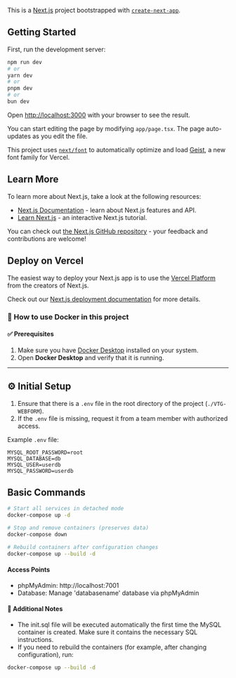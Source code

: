 This is a [Next.js](https://nextjs.org) project bootstrapped with [`create-next-app`](https://nextjs.org/docs/app/api-reference/cli/create-next-app).

## Getting Started

First, run the development server:

```bash
npm run dev
# or
yarn dev
# or
pnpm dev
# or
bun dev
```

Open [http://localhost:3000](http://localhost:3000) with your browser to see the result.

You can start editing the page by modifying `app/page.tsx`. The page auto-updates as you edit the file.

This project uses [`next/font`](https://nextjs.org/docs/app/building-your-application/optimizing/fonts) to automatically optimize and load [Geist](https://vercel.com/font), a new font family for Vercel.

## Learn More

To learn more about Next.js, take a look at the following resources:

- [Next.js Documentation](https://nextjs.org/docs) - learn about Next.js features and API.
- [Learn Next.js](https://nextjs.org/learn) - an interactive Next.js tutorial.

You can check out [the Next.js GitHub repository](https://github.com/vercel/next.js) - your feedback and contributions are welcome!

## Deploy on Vercel

The easiest way to deploy your Next.js app is to use the [Vercel Platform](https://vercel.com/new?utm_medium=default-template&filter=next.js&utm_source=create-next-app&utm_campaign=create-next-app-readme) from the creators of Next.js.

Check out our [Next.js deployment documentation](https://nextjs.org/docs/app/building-your-application/deploying) for more details.

### 🚀 How to use Docker in this project

#### ✅ Prerequisites

1. Make sure you have [Docker Desktop](https://www.docker.com/products/docker-desktop/) installed on your system.
2. Open **Docker Desktop** and verify that it is running.

---

## ⚙️ Initial Setup

1. Ensure that there is a `.env` file in the root directory of the project (`./VTG-WEBFORM`).
2. If the `.env` file is missing, request it from a team member with authorized access.

Example `.env` file:

```env
MYSQL_ROOT_PASSWORD=root
MYSQL_DATABASE=db
MYSQL_USER=userdb
MYSQL_PASSWORD=userdb
```

## Basic Commands

```bash
# Start all services in detached mode
docker-compose up -d

# Stop and remove containers (preserves data)
docker-compose down

# Rebuild containers after configuration changes
docker-compose up --build -d
```

#### Access Points

- phpMyAdmin: http://localhost:7001
- Database: Manage 'databasename' database via phpMyAdmin

#### 🧠 Additional Notes

- The init.sql file will be executed automatically the first time the MySQL container is created. Make sure it contains the necessary SQL instructions.
- If you need to rebuild the containers (for example, after changing configuration), run:
```bash
docker-compose up --build -d
```


